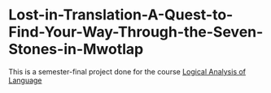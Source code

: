 # Lost-in-Translation-A-Quest-to-Find-Your-Way-Through-the-Seven-Stones-in-Mwotlap
This is a semester-final project done for the course [Logical Analysis of Language](https://lopentu.github.io/lal2024/)
